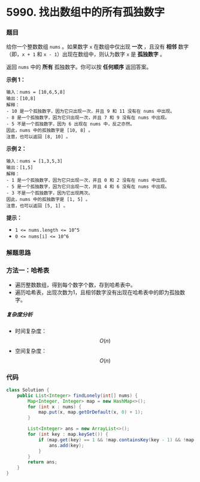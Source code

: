 # 5990. 找出数组中的所有孤独数字

### 题目

给你一个整数数组 `nums` 。如果数字 `x` 在数组中仅出现 **一次** ，且没有 **相邻** 数字（即，`x + 1` 和 `x - 1`）出现在数组中，则认为数字 `x` 是 **孤独数字** 。

返回 `nums` 中的 **所有** 孤独数字。你可以按 **任何顺序** 返回答案。

 

**示例 1：**

```
输入：nums = [10,6,5,8]
输出：[10,8]
解释：
- 10 是一个孤独数字，因为它只出现一次，并且 9 和 11 没有在 nums 中出现。
- 8 是一个孤独数字，因为它只出现一次，并且 7 和 9 没有在 nums 中出现。
- 5 不是一个孤独数字，因为 6 出现在 nums 中，反之亦然。
因此，nums 中的孤独数字是 [10, 8] 。
注意，也可以返回 [8, 10] 。
```

**示例 2：**

```
输入：nums = [1,3,5,3]
输出：[1,5]
解释：
- 1 是一个孤独数字，因为它只出现一次，并且 0 和 2 没有在 nums 中出现。
- 5 是一个孤独数字，因为它只出现一次，并且 4 和 6 没有在 nums 中出现。
- 3 不是一个孤独数字，因为它出现两次。
因此，nums 中的孤独数字是 [1, 5] 。
注意，也可以返回 [5, 1] 。
```

 

**提示：**

- `1 <= nums.length <= 10^5`
- `0 <= nums[i] <= 10^6`

### 解题思路

### 方法一：哈希表

- 遍历整数数组，得到每个数字个数，存到哈希表中。
- 遍历哈希表，出现次数为1，且相邻数字没有出现在哈希表中的即为孤独数字。

##### 复杂度分析

- 时间复杂度：$$ O(n) $$
- 空间复杂度：$$ O(n) $$

### 代码

```java
class Solution {
    public List<Integer> findLonely(int[] nums) {
        Map<Integer, Integer> map = new HashMap<>();
        for (int x : nums) {
            map.put(x, map.getOrDefault(x, 0) + 1);
        }

        List<Integer> ans = new ArrayList<>();
        for (int key : map.keySet()) {
            if (map.get(key) == 1 && !map.containsKey(key - 1) && !map.containsKey(key + 1)) {
                ans.add(key);
            }
        }
        return ans;
    }
}
```


